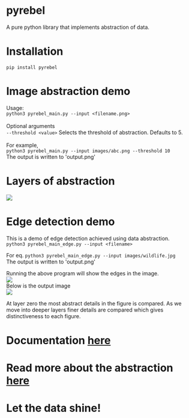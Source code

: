 # pyrebel
A pure python library that implements abstraction of data.

# Installation
```pip install pyrebel```

# Image abstraction demo
Usage:<br>
```python3 pyrebel_main.py --input <filename.png>```<br><br>
Optional arguments<br>
```--threshold <value>``` Selects the threshold of abstraction. Defaults to 5.<br><br>
For example,<br>
```python3 pyrebel_main.py --input images/abc.png --threshold 10```<br>
The output is written to 'output.png'

# Layers of abstraction
<img src="animation.gif"></img>

# Edge detection demo
This is a demo of edge detection achieved using data abstraction.<br>
```python3 pyrebel_main_edge.py --input <filename>```<br>

For eq.
```python3 pyrebel_main_edge.py --input images/wildlife.jpg```<br>
The output is written to 'output.png'

Running the above program will show the edges in the image.<br>
<img src="images/small_wildlife.jpg"></img><br>Below is the output image<br><img src="images/output_wildlife.png"></img>

At layer zero the most abstract details in the figure is compared. As we move into deeper layers finer details are compared which gives distinctiveness to each figure.
# Documentation <a href="https://github.com/ps-nithin/pyrebel/blob/main/DOCS.md">here</a>
# Read more about the abstraction <a href="https://github.com/ps-nithin/pyrebel/blob/main/intro-r2.pdf">here</a>

# Let the data shine!

